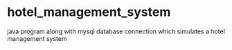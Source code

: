 # hotel_management_system
java program along with mysql database connection which simulates a hotel management system
